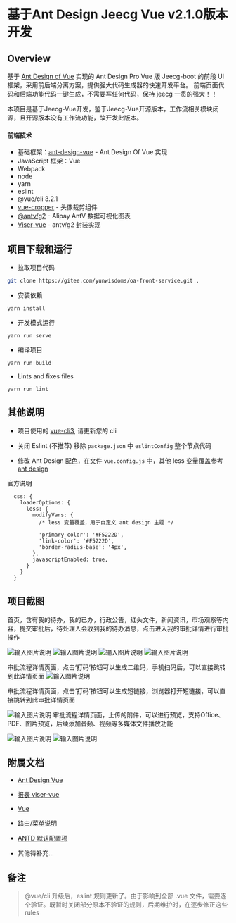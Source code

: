 # 基于Ant Design Jeecg Vue v2.1.0版本开发 


## Overview

基于 [Ant Design of Vue](https://vuecomponent.github.io/ant-design-vue/docs/vue/introduce-cn/) 实现的 Ant Design Pro Vue 版
Jeecg-boot 的前段 UI 框架，采用前后端分离方案，提供强大代码生成器的快速开发平台。
前端页面代码和后端功能代码一键生成，不需要写任何代码，保持 jeecg 一贯的强大！！

本项目是基于Jeecg-Vue开发，鉴于Jeecg-Vue开源版本，工作流相关模块闭源，且开源版本没有工作流功能，故开发此版本。

#### 前端技术

- 基础框架：[ant-design-vue](https://github.com/vueComponent/ant-design-vue) - Ant Design Of Vue 实现
- JavaScript 框架：Vue
- Webpack
- node
- yarn
- eslint
- @vue/cli 3.2.1
- [vue-cropper](https://github.com/xyxiao001/vue-cropper) - 头像裁剪组件
- [@antv/g2](https://antv.alipay.com/zh-cn/index.html) - Alipay AntV 数据可视化图表
- [Viser-vue](https://viserjs.github.io/docs.html#/viser/guide/installation) - antv/g2 封装实现

## 项目下载和运行

- 拉取项目代码

```bash
git clone https://gitee.com/yunwisdoms/oa-front-service.git .
```

- 安装依赖

```
yarn install
```

- 开发模式运行

```
yarn run serve
```

- 编译项目

```
yarn run build
```

- Lints and fixes files

```
yarn run lint
```

## 其他说明

- 项目使用的 [vue-cli3](https://cli.vuejs.org/guide/), 请更新您的 cli

- 关闭 Eslint (不推荐) 移除 `package.json` 中 `eslintConfig` 整个节点代码

- 修改 Ant Design 配色，在文件 `vue.config.js` 中，其他 less 变量覆盖参考 [ant design](https://ant.design/docs/react/customize-theme-cn)

官方说明

```ecmascript 6
  css: {
    loaderOptions: {
      less: {
        modifyVars: {
          /* less 变量覆盖，用于自定义 ant design 主题 */

          'primary-color': '#F5222D',
          'link-color': '#F5222D',
          'border-radius-base': '4px',
        },
        javascriptEnabled: true,
      }
    }
  }
```

## 项目截图

首页，含有我的待办，我的已办，行政公告，红头文件，新闻资讯，市场观察等内容，提交审批后，待处理人会收到我的待办消息，点击进入我的审批详情进行审批操作

![输入图片说明](https://images.gitee.com/uploads/images/2020/0115/094940_0ccdd375_499098.png "截屏2020-01-1509.31.38.png")
![输入图片说明](https://images.gitee.com/uploads/images/2020/0115/095056_22ae1ea5_499098.png "截屏2020-01-1509.34.34.png")
![输入图片说明](https://images.gitee.com/uploads/images/2020/0115/095105_482885e8_499098.png "截屏2020-01-1509.34.40.png")
![输入图片说明](https://images.gitee.com/uploads/images/2020/0115/095114_1758bd86_499098.png "截屏2020-01-1509.35.29.png")

审批流程详情页面，点击‘打码’按钮可以生成二维码，手机扫码后，可以直接跳转到此详情页面
![输入图片说明](https://images.gitee.com/uploads/images/2020/0115/095122_88d97d9f_499098.png "截屏2020-01-1509.35.35.png")

审批流程详情页面，点击‘打码’按钮可以生成短链接，浏览器打开短链接，可以直接跳转到此审批详情页面

![输入图片说明](https://images.gitee.com/uploads/images/2020/0115/095221_a185070d_499098.png "截屏2020-01-1509.35.42.png")
审批流程详情页面，上传的附件，可以进行预览，支持Office、PDF、图片预览，后续添加音频、视频等多媒体文件播放功能

![输入图片说明](https://images.gitee.com/uploads/images/2020/0115/095308_29e8a2d0_499098.png "截屏2020-01-1509.35.50.png")
![![![输入图片说明](https://images.gitee.com/uploads/images/2020/0115/095437_4e526d78_499098.png "截屏2020-01-1509.36.24.png")](https://images.gitee.com/uploads/images/2020/0115/095431_5c57d6fa_499098.png "截屏2020-01-1509.36.17.png")](https://images.gitee.com/uploads/images/2020/0115/095424_bfb9dee9_499098.png "截屏2020-01-1509.36.11.png")

## 附属文档

- [Ant Design Vue](https://vuecomponent.github.io/ant-design-vue/docs/vue/introduce-cn)

- [报表 viser-vue](https://viserjs.github.io/demo.html#/viser/bar/basic-bar)

- [Vue](https://cn.vuejs.org/v2/guide)

- [路由/菜单说明](https://github.com/zhangdaiscott/jeecg-boot/tree/master/ant-design-jeecg-vue/src/router/README.md)

- [ANTD 默认配置项](https://github.com/zhangdaiscott/jeecg-boot/tree/master/ant-design-jeecg-vue/src/defaultSettings.js)

- 其他待补充...

## 备注

> @vue/cli 升级后，eslint 规则更新了。由于影响到全部 .vue 文件，需要逐个验证。既暂时关闭部分原本不验证的规则，后期维护时，在逐步修正这些 rules
